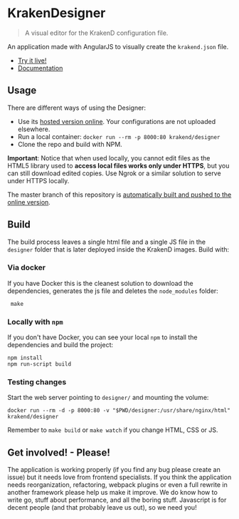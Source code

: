 # KrakenDesigner
> A visual editor for the KrakenD configuration file.

An application made with AngularJS to visually create the `krakend.json` file.

- [Try it live!](http://designer.krakend.io)
- [Documentation](https://www.krakend.io/docs/configuration/designer/)

## Usage
There are different ways of using the Designer:

- Use its [hosted version online](http://designer.krakend.io). Your configurations are not uploaded elsewhere.
- Run a local container: `docker run --rm -p 8000:80 krakend/designer`
- Clone the repo and build with NPM.

**Important**: Notice that when used locally, you cannot edit files as the HTML5 library used to **access local files works only under HTTPS**, but you can still download edited copies. Use Ngrok or a similar solution to serve under HTTPS locally.

The master branch of this repository is [automatically built and pushed to the online version](https://github.com/krakend/krakendesigner/blob/master/.github/workflows/deploy.yml).

## Build
The build process leaves a single html file and a single JS file in the `designer` folder that is later deployed inside the KrakenD images. Build with:

### Via docker
If you have Docker this is the cleanest solution to download the dependencies, generates the js file and deletes the `node_modules` folder:

     make

### Locally with `npm`
If you don't have Docker, you can see your local `npm` to install the dependencies and build the project:

	npm install
	npm run-script build

### Testing changes
Start the web server pointing to `designer/` and mounting the volume:

    docker run --rm -d -p 8000:80 -v "$PWD/designer:/usr/share/nginx/html" krakend/designer

Remember to `make build` or `make watch` if you change HTML, CSS or JS.


## Get involved! - Please!
The application is working properly (if you find any bug please create an issue) but it needs love from frontend specialists. If you think the application needs reorganization, refactoring, webpack plugins or even a full rewrite in another framework please help us make it improve. We do know how to write go, stuff about performance, and all the boring stuff. Javascript is for decent people (and that probably leave us out), so we need you!
